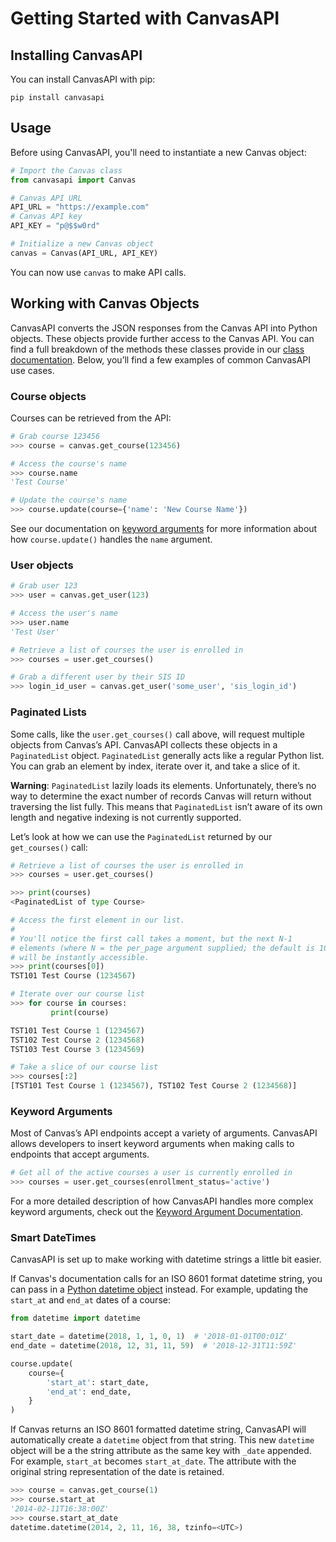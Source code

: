 # Getting Started with CanvasAPI

## Installing CanvasAPI

You can install CanvasAPI with pip:

    pip install canvasapi

## Usage

Before using CanvasAPI, you'll need to instantiate a new Canvas object:

``` python
# Import the Canvas class
from canvasapi import Canvas

# Canvas API URL
API_URL = "https://example.com"
# Canvas API key
API_KEY = "p@$$w0rd"

# Initialize a new Canvas object
canvas = Canvas(API_URL, API_KEY)
```

You can now use `canvas` to make API calls.

## Working with Canvas Objects

CanvasAPI converts the JSON responses from the Canvas API into Python
objects. These objects provide further access to the Canvas API. You can
find a full breakdown of the methods these classes provide in our [class
documentation](class-reference.html). Below, you’ll find a few examples
of common CanvasAPI use cases.

### Course objects

Courses can be retrieved from the API:

``` python
# Grab course 123456
>>> course = canvas.get_course(123456)

# Access the course's name
>>> course.name
'Test Course'

# Update the course's name
>>> course.update(course={'name': 'New Course Name'})
```

See our documentation on [keyword arguments](#keyword-arguments) for
more information about how `course.update()` handles the `name`
argument.

### User objects

``` python
# Grab user 123
>>> user = canvas.get_user(123)

# Access the user's name
>>> user.name
'Test User'

# Retrieve a list of courses the user is enrolled in
>>> courses = user.get_courses()

# Grab a different user by their SIS ID
>>> login_id_user = canvas.get_user('some_user', 'sis_login_id')
```

### Paginated Lists

Some calls, like the `user.get_courses()` call above, will request
multiple objects from Canvas’s API. CanvasAPI collects these objects in
a `PaginatedList` object. `PaginatedList` generally acts like a regular
Python list. You can grab an element by index, iterate over it, and take
a slice of it.

**Warning**: `PaginatedList` lazily loads its elements. Unfortunately,
there’s no way to determine the exact number of records Canvas will
return without traversing the list fully. This means that
`PaginatedList` isn’t aware of its own length and negative indexing is
not currently supported.

Let’s look at how we can use the `PaginatedList` returned by our
`get_courses()` call:

``` python
# Retrieve a list of courses the user is enrolled in
>>> courses = user.get_courses()

>>> print(courses)
<PaginatedList of type Course>

# Access the first element in our list.
#
# You'll notice the first call takes a moment, but the next N-1
# elements (where N = the per_page argument supplied; the default is 10)
# will be instantly accessible.
>>> print(courses[0])
TST101 Test Course (1234567)

# Iterate over our course list
>>> for course in courses:
         print(course)

TST101 Test Course 1 (1234567)
TST102 Test Course 2 (1234568)
TST103 Test Course 3 (1234569)

# Take a slice of our course list
>>> courses[:2]
[TST101 Test Course 1 (1234567), TST102 Test Course 2 (1234568)]
```

### Keyword Arguments

Most of Canvas’s API endpoints accept a variety of arguments. CanvasAPI
allows developers to insert keyword arguments when making calls to
endpoints that accept arguments.

``` python
# Get all of the active courses a user is currently enrolled in
>>> courses = user.get_courses(enrollment_status='active')
```

For a more detailed description of how CanvasAPI handles more complex
keyword arguments, check out the [Keyword Argument
Documentation](keyword-args.html).

### Smart DateTimes

CanvasAPI is set up to make working with datetime strings a little bit
easier.

If Canvas's documentation calls for an ISO 8601 format datetime string,
you can pass in a [Python datetime
object](https://docs.python.org/3/library/datetime.html) instead. For
example, updating the `start_at` and `end_at` dates of a course:

``` python
from datetime import datetime

start_date = datetime(2018, 1, 1, 0, 1)  # '2018-01-01T00:01Z'
end_date = datetime(2018, 12, 31, 11, 59)  # '2018-12-31T11:59Z'

course.update(
    course={
        'start_at': start_date,
        'end_at': end_date,
    }
)
```

If Canvas returns an ISO 8601 formatted datetime string, CanvasAPI will
automatically create a `datetime` object from that string. This new
`datetime` object will be a the string attribute as the same key with
`_date` appended. For example, `start_at` becomes `start_at_date`. The
attribute with the original string representation of the date is
retained.

``` python
>>> course = canvas.get_course(1)
>>> course.start_at
'2014-02-11T16:38:00Z'
>>> course.start_at_date
datetime.datetime(2014, 2, 11, 16, 38, tzinfo=<UTC>)
```
